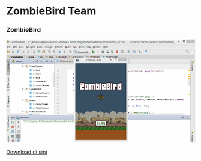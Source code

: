 <p align="center"><h1>ZombieBird Team</h1></p>


### ZombieBird
<div align="center"><img src="Zombie.gif?raw=true"/></div>

<a href ="https://github.com/cosmirUNJ/homework/tree/master/ZombieBird">Download di sini</a>